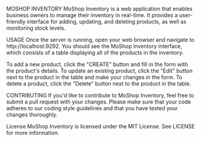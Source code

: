 MOSHOP INVENTORY
MoShop Inventory is a web application that enables business owners to manage their inventory in real-time. It provides a user-friendly interface for adding, updating, and deleting products, as well as monitoring stock levels.

USAGE
Once the server is running, open your web browser and navigate to http://localhost:9292. You should see the MoShop Inventory interface, which consists of a table displaying all of the products in the inventory.

To add a new product, click the "CREATE" button and fill in the form with the product's details. To update an existing product, click the "Edit" button next to the product in the table and make your changes in the form. To delete a product, click the "Delete" button next to the product in the table.

CONTRIBUTING
If you'd like to contribute to MoShop Inventory, feel free to submit a pull request with your changes. Please make sure that your code adheres to our coding style guidelines and that you have tested your changes thoroughly.

License
MoShop Inventory is licensed under the MIT License. See LICENSE for more information.
